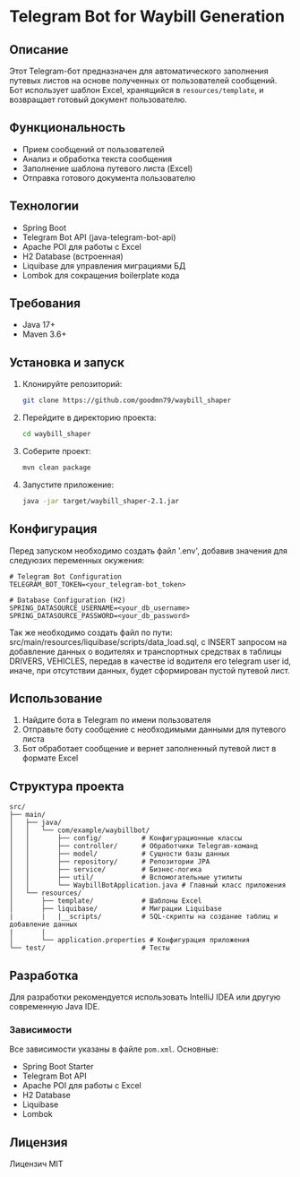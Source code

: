 # Telegram Bot for Waybill Generation

## Описание

Этот Telegram-бот предназначен для автоматического заполнения путевых листов на основе полученных от пользователей сообщений. Бот использует шаблон Excel, хранящийся в `resources/template`, и возвращает готовый документ пользователю.

## Функциональность

- Прием сообщений от пользователей
- Анализ и обработка текста сообщения
- Заполнение шаблона путевого листа (Excel)
- Отправка готового документа пользователю

## Технологии

- Spring Boot
- Telegram Bot API (java-telegram-bot-api)
- Apache POI для работы с Excel
- H2 Database (встроенная)
- Liquibase для управления миграциями БД
- Lombok для сокращения boilerplate кода

## Требования

- Java 17+
- Maven 3.6+

## Установка и запуск

1. Клонируйте репозиторий:
   ```bash
   git clone https://github.com/goodmn79/waybill_shaper
   ```

2. Перейдите в директорию проекта:
   ```bash
   cd waybill_shaper
   ```

3. Соберите проект:
   ```bash
   mvn clean package
   ```

4. Запустите приложение:
   ```bash
   java -jar target/waybill_shaper-2.1.jar
   ```

## Конфигурация

Перед запуском необходимо создать файл '.env', добавив значения для следуюзих переменных окужения:

```env
# Telegram Bot Configuration
TELEGRAM_BOT_TOKEN=<your_telegram-bot_token>

# Database Configuration (H2)
SPRING_DATASOURCE_USERNAME=<your_db_username>
SPRING_DATASOURCE_PASSWORD=<your_db_password>
```

Так же необходимо создать файл по пути: src/main/resources/liquibase/scripts/data_load.sql, с INSERT запросом на добавление данных о водителях и транспортных средствах в таблицы DRIVERS, VEHICLES, передав в качестве id водителя его telegram user id, иначе, при отсутствии данных, будет сформирован пустой путевой лист.

## Использование

1. Найдите бота в Telegram по имени пользователя
2. Отправьте боту сообщение с необходимыми данными для путевого листа
3. Бот обработает сообщение и вернет заполненный путевой лист в формате Excel

## Структура проекта

```
src/
├── main/
│   ├── java/
│   │   └── com/example/waybillbot/
│   │       ├── config/          # Конфигурационные классы
│   │       ├── controller/      # Обработчики Telegram-команд
│   │       ├── model/           # Сущности базы данных
│   │       ├── repository/      # Репозитории JPA
│   │       ├── service/         # Бизнес-логика
│   │       ├── util/            # Вспомогательные утилиты
│   │       └── WaybillBotApplication.java # Главный класс приложения
│   └── resources/
│       ├── template/            # Шаблоны Excel
│       ├── liquibase/           # Миграции Liquibase
|       |   |__scripts/          # SQL-скрипты на создание таблиц и добавление данных
|       |   
│       └── application.properties # Конфигурация приложения
└── test/                        # Тесты
```

## Разработка

Для разработки рекомендуется использовать IntelliJ IDEA или другую современную Java IDE.

### Зависимости

Все зависимости указаны в файле `pom.xml`. Основные:
- Spring Boot Starter
- Telegram Bot API
- Apache POI для работы с Excel
- H2 Database
- Liquibase
- Lombok

## Лицензия

Лицензич MIT

